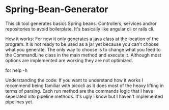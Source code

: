 # Spring-Bean-Generator
This cli tool generates basics Spring beans. Controllers, services and/or repositories to avoid boilerplate. It's basically like angular cli or rails cli.

How it works:
For now it only generates a java class at the location of the program. It is not ready to be used as a jar yet because you can't choose what you generate. The only way to choose is to change what you feed to the CommandLine class in the main method and execute it. Although most options are implemented are working they are not optimized.

for help -h

Understanding the code:
If you want to understand how it works I recommend being familiar with picocli as it does most of the heavy lifting in terms of parsing. Each run method are the commands logic that I have seperated into pipeline methods. It's ugly I know but I haven't implemented pipelines yet.
